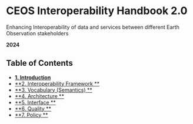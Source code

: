 
# **CEOS Interoperability Handbook 2.0**
Enhancing Interoperability of data and services between different Earth Observation stakeholders


**2024**

## Table of Contents
- [**1. Introduction**](Introduction.md)
- [**2. Interoperability Framework **](Framework.md)
- [**3. Vocabulary (Semantics) **](Vocabulary.md)
- [**4. Architecture **](Architecture.md)
- [**5. Interface **](Interface.md)
- [**6. Quality **](Quality.md)
- [**7. Policy **](Policy.md)



